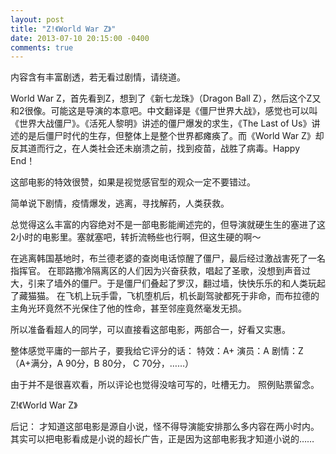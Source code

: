 ```yaml
---
layout: post
title: "Z!《World War Z》"
date: 2013-07-10 20:15:00 -0400
comments: true
---
```

内容含有丰富剧透，若无看过剧情，请绕道。

World War Z，首先看到Z，想到了《新七龙珠》（Dragon Ball Z），然后这个Z又和2很像。可能这是导演的本意吧。中文翻译是《僵尸世界大战》，感觉也可以叫《世界大战僵尸》。《活死人黎明》讲述的僵尸爆发的求生，《The Last of Us》讲述的是后僵尸时代的生存，但整体上是整个世界都瘫痪了。而《World War Z》却反其道而行之，在人类社会还未崩溃之前，找到疫苗，战胜了病毒。Happy End！

这部电影的特效很赞，如果是视觉感官型的观众一定不要错过。

简单说下剧情，疫情爆发，逃离，寻找解药，人类获救。

总觉得这么丰富的内容绝对不是一部电影能阐述完的，但导演就硬生生的塞进了这2小时的电影里。塞就塞吧，转折流畅些也行啊，但这生硬的啊～

在逃离韩国基地时，布兰德老婆的查岗电话惊醒了僵尸，最后经过激战害死了一名指挥官。
在耶路撒冷隔离区的人们因为兴奋获救，唱起了圣歌，没想到声音过大，引来了墙外的僵尸。于是僵尸们叠起了罗汉，翻过墙，快快乐乐的和人类玩起了藏猫猫。
在飞机上玩手雷，飞机堕机后，机长副驾驶都死于非命，而布拉德的主角光环竟然不光保住了他的性命，甚至邻座竟然毫发无损。

所以准备看超人的同学，可以直接看这部电影，两部合一，好看又实惠。

整体感觉平庸的一部片子，要我给它评分的话：
特效：A+
演员：A
剧情：Z
（A+满分，A 90分，B 80分， C 70分，……）

由于并不是很喜欢看，所以评论也觉得没啥可写的，吐槽无力。
照例贴票留念。

Z!《World <wbr>War <wbr>Z》

后记：
才知道这部电影是源自小说，怪不得导演能安排那么多内容在两小时内。其实可以把电影看成是小说的超长广告，正是因为这部电影我才知道小说的……
